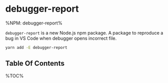 # debugger-report

%NPM: debugger-report%

`debugger-report` is a new Node.js npm package. A package to reproduce a bug in VS Code when debugger opens incorrect file.

```sh
yarn add -E debugger-report
```

## Table Of Contents

%TOC%
